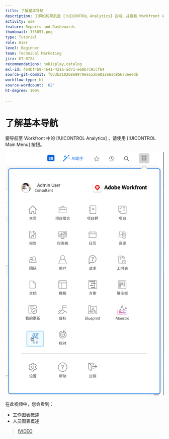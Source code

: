 ```yaml
---
title: 了解基本导航
description: 了解如何导航至 [!UICONTROL Analytics] 区域，并查看 Workfront 中工作图表和人员图表的概述。
activity: use
feature: Reports and Dashboards
thumbnail: 335057.png
type: Tutorial
role: User
level: Beginner
team: Technical Marketing
jira: KT-8724
recommendations: noDisplay,catalog
exl-id: 464bf4b9-4b41-421a-ad71-e60b7c9ccf64
source-git-commit: f033b210268e8979ee15abe812e6ad85673eeedb
workflow-type: ht
source-wordcount: '62'
ht-degree: 100%

---
```


# 了解基本导航

要导航至 Workfront 中的 [!UICONTROL Analytics] ，请使用 [!UICONTROL Main Menu] 按钮。

![图像：查找 [!UICONTROL Analytics] 功能，位于 Workfront [!UICONTROL main menu]](assets/Navigate-NWE.png)

在此视频中，您会看到：

* 工作图表概述
* 人员图表概述

>[!VIDEO](https://video.tv.adobe.com/v/335057/?quality=12&learn=on)
